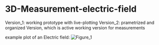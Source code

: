 # 3D-Measurement-electric-field

Version_1: working prototype with live-plotting
Version_2: prametrized and organized Version, which is active working version for measurements

example plot of an Electric field:
![Figure_1](https://github.com/fabipfeif/3D-Measurement-electric-field/assets/74175600/d61b6b72-cce9-43eb-955e-911dbacef4fc)

